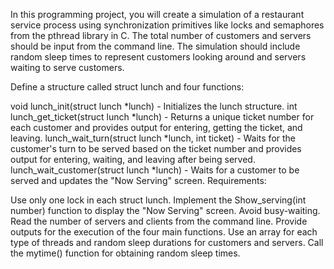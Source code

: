 In this programming project, you will create a simulation of a restaurant service process using synchronization primitives like locks and semaphores from the pthread library in C. The total number of customers and servers should be input from the command line. The simulation should include random sleep times to represent customers looking around and servers waiting to serve customers.

Define a structure called struct lunch and four functions:

void lunch_init(struct lunch *lunch) - Initializes the lunch structure.
int lunch_get_ticket(struct lunch *lunch) - Returns a unique ticket number for each customer and provides output for entering, getting the ticket, and leaving.
lunch_wait_turn(struct lunch *lunch, int ticket) - Waits for the customer's turn to be served based on the ticket number and provides output for entering, waiting, and leaving after being served.
lunch_wait_customer(struct lunch *lunch) - Waits for a customer to be served and updates the "Now Serving" screen.
Requirements:

Use only one lock in each struct lunch.
Implement the Show_serving(int number) function to display the "Now Serving" screen.
Avoid busy-waiting.
Read the number of servers and clients from the command line.
Provide outputs for the execution of the four main functions.
Use an array for each type of threads and random sleep durations for customers and servers.
Call the mytime() function for obtaining random sleep times.
